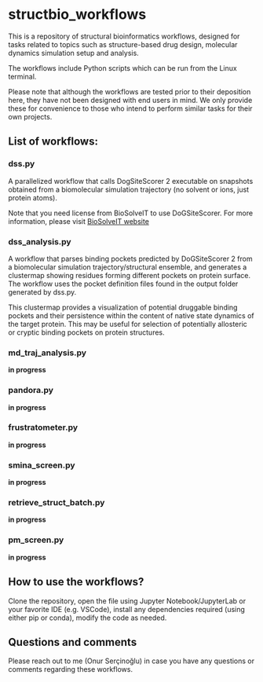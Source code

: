 # structbio_workflows

This is a repository of structural bioinformatics workflows, designed for tasks related to topics such as structure-based drug design, molecular dynamics simulation setup and analysis.

The workflows include Python scripts which can be run from the Linux terminal. 

Please note that although the workflows are tested prior to their deposition here, they have not been designed with end users in mind. We only provide these for convenience to those who intend to perform similar tasks for their own projects. 

## List of workflows:

### dss.py
A parallelized workflow that calls DogSiteScorer 2 executable on snapshots obtained from a biomolecular simulation trajectory (no solvent or ions, just protein atoms).

Note that you need license from BioSolveIT to use DoGSiteScorer. For more information, please visit <a href="www.biosolveit.de">BioSolveIT website</a>

### dss_analysis.py
A workflow that parses binding pockets predicted by DoGSiteScorer 2 from a biomolecular simulation trajectory/structural ensemble, and generates a clustermap showing residues forming different pockets on protein surface. The workflow uses the pocket definition files found in the output folder generated by dss.py.

This clustermap provides a visualization of potential druggable binding pockets and their persistence within the content of native state dynamics of the target protein. This may be useful for selection of potentially allosteric or cryptic binding pockets on protein structures.

### md_traj_analysis.py
**in progress**

### pandora.py
**in progress**

### frustratometer.py
**in progress**

### smina_screen.py
**in progress**

### retrieve_struct_batch.py
**in progress**

### pm_screen.py
**in progress**

## How to use the workflows?

Clone the repository, open the file using Jupyter Notebook/JupyterLab or your favorite IDE (e.g. VSCode), install any dependencies required (using either pip or conda), modify the code as needed.

## Questions and comments

Please reach out to me (Onur Serçinoğlu) in case you have any questions or comments regarding these workflows. 
